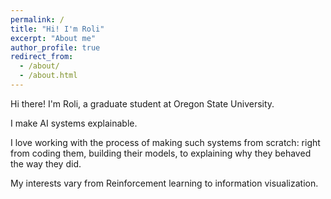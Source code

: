 ```yaml
---
permalink: /
title: "Hi! I'm Roli"
excerpt: "About me"
author_profile: true
redirect_from:
  - /about/
  - /about.html
---
```


Hi there! I'm Roli, a graduate student at Oregon State University.

I make AI systems explainable.

I love working with the process of making such systems from scratch: right from coding them, building their models, to explaining why they behaved the way they did.

My interests vary from Reinforcement learning to information visualization.
